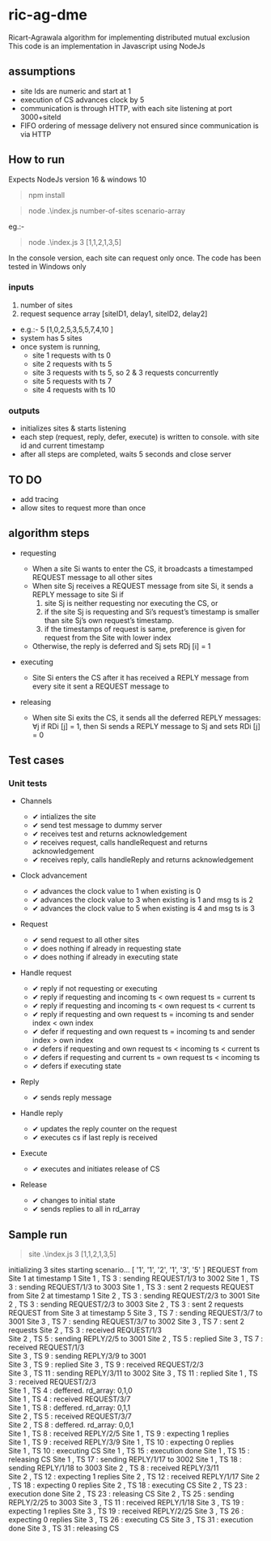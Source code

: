 # ric-ag-dme
Ricart-Agrawala algorithm for implementing distributed mutual exclusion
This code is an implementation in Javascript using NodeJs

## assumptions
- site Ids are numeric and start at 1
- execution of CS advances clock by 5
- communication is through HTTP, with each site listening at port 3000+siteId
- FIFO ordering of message delivery not ensured since communication is via HTTP


## How to run
Expects NodeJs version 16 & windows 10

> npm install

> node .\index.js number-of-sites scenario-array

eg.:- 
>node .\index.js 3 [1,1,2,1,3,5]

In the console version, each site can request only once.
The code has been tested in Windows only

### inputs
1. number of sites
3. request sequence array [siteID1, delay1, siteID2, delay2]
  - e.g.:- 5 [1,0,2,5,3,5,5,7,4,10 ]
  - system has 5 sites 
  - once system is running, 
      - site 1 requests with ts 0
      - site 2 requests with ts 5
      - site 3 requests with ts 5, so 2 & 3 requests concurrently
      - site 5 requests with ts 7
      - site 4 requests with ts 10

### outputs
- initializes sites & starts listening
- each step (request, reply, defer, execute) is written to console. with site id and current timestamp
- after all steps are completed, waits 5 seconds and close server

## TO DO
- add tracing
- allow sites to request more than once

## algorithm steps
- requesting
  - When a site Si wants to enter the CS, it broadcasts a timestamped REQUEST message to all other sites
  - When site Sj receives a REQUEST message from site Si, it sends a REPLY message to site Si if 
      1. site Sj is neither requesting nor executing the CS, or 
      2. if the site Sj is requesting and Si’s request’s timestamp is smaller than site Sj’s own request’s timestamp. 
      3. if the timestamps of request is same, preference is given for request from the Site with lower index 
  - Otherwise, the reply is deferred and Sj sets RDj [i] = 1

- executing
  - Site Si enters the CS after it has received a REPLY message from every site it sent a REQUEST message to

- releasing
  - When site Si exits the CS, it sends all the deferred REPLY messages: ∀j if RDi [j] = 1, then Si  sends a REPLY message to Sj and sets RDi [j] = 0

## Test cases
### Unit tests
- Channels
  - ✔ intializes the site
  - ✔ send test message to dummy server
  - ✔ receives test and returns acknowledgement
  - ✔ receives request, calls handleRequest and returns acknowledgement
  - ✔ receives reply, calls handleReply and returns acknowledgement

- Clock advancement
  -  ✔ advances the clock value to 1 when existing is 0
  -  ✔ advances the clock value to 3 when existing is 1 and msg ts is 2
  -  ✔ advances the clock value to 5 when existing is 4 and msg ts is 3

- Request
  -  ✔ send request to all other sites
  -  ✔ does nothing if already in requesting state
  -  ✔ does nothing if already in executing state

- Handle request
  -  ✔ reply if not requesting or executing
  -  ✔ reply if requesting and incoming ts < own request ts = current ts       
  -  ✔ reply if requesting and incoming ts < own request ts < current ts       
  -  ✔ reply if requesting and own request ts = incoming ts and sender index < own index
  -  ✔ defer if requesting and own request ts = incoming ts and sender index > own index
  -  ✔ defers if requesting and own request ts < incoming ts < current ts      
  -  ✔ defers if requesting and current ts = own request ts < incoming ts      
  -  ✔ defers if executing state

- Reply
  -  ✔ sends reply message

- Handle reply
  -  ✔ updates the reply counter on the request
  -  ✔ executes cs if last reply is received

- Execute
  -  ✔ executes and initiates release of CS

- Release
  -  ✔ changes to initial state
  -  ✔ sends replies to all in rd_array

## Sample run

> site .\index.js 3 [1,1,2,1,3,5]

initializing 3 sites
starting scenario...  [ '1', '1', '2', '1', '3', '5' ]
REQUEST from Site 1 at timestamp 1
Site 1 , TS 3 : sending REQUEST/1/3 to 3002
Site 1 , TS 3 : sending REQUEST/1/3 to 3003
Site 1 , TS 3 : sent 2 requests
REQUEST from Site 2 at timestamp 1
Site 2 , TS 3 : sending REQUEST/2/3 to 3001
Site 2 , TS 3 : sending REQUEST/2/3 to 3003
Site 2 , TS 3 : sent 2 requests
REQUEST from Site 3 at timestamp 5
Site 3 , TS 7 : sending REQUEST/3/7 to 3001
Site 3 , TS 7 : sending REQUEST/3/7 to 3002
Site 3 , TS 7 : sent 2 requests
Site 2 , TS 3 : received REQUEST/1/3     
Site 2 , TS 5 : sending REPLY/2/5 to 3001
Site 2 , TS 5 : replied
Site 3 , TS 7 : received REQUEST/1/3       
Site 3 , TS 9 : sending REPLY/3/9 to 3001  
Site 3 , TS 9 : replied
Site 3 , TS 9 : received REQUEST/2/3       
Site 3 , TS 11 : sending REPLY/3/11 to 3002
Site 3 , TS 11 : replied
Site 1 , TS 3 : received REQUEST/2/3       
Site 1 , TS 4 : deffered. rd_array: 0,1,0  
Site 1 , TS 4 : received REQUEST/3/7       
Site 1 , TS 8 : deffered. rd_array: 0,1,1  
Site 2 , TS 5 : received REQUEST/3/7       
Site 2 , TS 8 : deffered. rd_array: 0,0,1  
Site 1 , TS 8 : received REPLY/2/5
Site 1 , TS 9 : expecting 1 replies        
Site 1 , TS 9 : received REPLY/3/9
Site 1 , TS 10 : expecting 0 replies       
Site 1 , TS 10 : executing CS
Site 1 , TS 15 : execution done
Site 1 , TS 15 : releasing CS
Site 1 , TS 17 : sending REPLY/1/17 to 3002
Site 1 , TS 18 : sending REPLY/1/18 to 3003
Site 2 , TS 8 : received REPLY/3/11        
Site 2 , TS 12 : expecting 1 replies
Site 2 , TS 12 : received REPLY/1/17
Site 2 , TS 18 : expecting 0 replies
Site 2 , TS 18 : executing CS
Site 2 , TS 23 : execution done
Site 2 , TS 23 : releasing CS
Site 2 , TS 25 : sending REPLY/2/25 to 3003
Site 3 , TS 11 : received REPLY/1/18
Site 3 , TS 19 : expecting 1 replies
Site 3 , TS 19 : received REPLY/2/25
Site 3 , TS 26 : expecting 0 replies
Site 3 , TS 26 : executing CS
Site 3 , TS 31 : execution done
Site 3 , TS 31 : releasing CS
